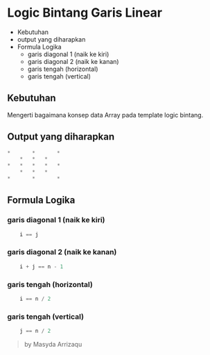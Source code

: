 # Logic Bintang Garis Linear  
* 	Kebutuhan
*	output yang diharapkan 
* 	Formula Logika
	* garis diagonal 1 (naik ke kiri)
	* garis diagonal 2 (naik ke kanan)
	* garis tengah (horizontal)
	* garis tengah (vertical)

## Kebutuhan
Mengerti bagaimana konsep data Array pada template logic bintang.
	
## Output yang diharapkan
```java
*	 	*	 	*
 	*	*	*	 
*	*	*	*	*
 	*	*	*	 
*	 	*	 	*
```

## Formula Logika
### garis diagonal 1 (naik ke kiri)
```js
	i == j
```

### garis diagonal 2 (naik ke kanan)
```js
	i + j == n - 1
```

### garis tengah (horizontal)
```js
	i == n / 2
```

### garis tengah (vertical)
```js
	j == n / 2
```

> by Masyda Arrizaqu 